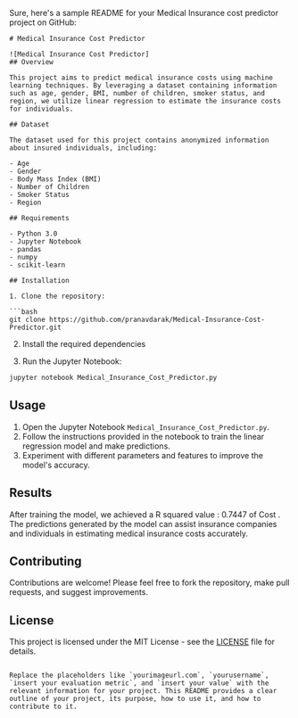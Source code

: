 Sure, here's a sample README for your Medical Insurance cost predictor project on GitHub:

```
# Medical Insurance Cost Predictor

![Medical Insurance Cost Predictor]
## Overview

This project aims to predict medical insurance costs using machine learning techniques. By leveraging a dataset containing information such as age, gender, BMI, number of children, smoker status, and region, we utilize linear regression to estimate the insurance costs for individuals.

## Dataset

The dataset used for this project contains anonymized information about insured individuals, including:

- Age
- Gender
- Body Mass Index (BMI)
- Number of Children
- Smoker Status
- Region

## Requirements

- Python 3.0
- Jupyter Notebook
- pandas
- numpy
- scikit-learn

## Installation

1. Clone the repository:

```bash
git clone https://github.com/pranavdarak/Medical-Insurance-Cost-Predictor.git
```

2. Install the required dependencies
   
4. Run the Jupyter Notebook:

```bash
jupyter notebook Medical_Insurance_Cost_Predictor.py
```

## Usage

1. Open the Jupyter Notebook `Medical_Insurance_Cost_Predictor.py`.
2. Follow the instructions provided in the notebook to train the linear regression model and make predictions.
3. Experiment with different parameters and features to improve the model's accuracy.

## Results

After training the model, we achieved a R squared value :  0.7447 of Cost . The predictions generated by the model can assist insurance companies and individuals in estimating medical insurance costs accurately.

## Contributing

Contributions are welcome! Please feel free to fork the repository, make pull requests, and suggest improvements.

## License

This project is licensed under the MIT License - see the [LICENSE](LICENSE) file for details.
```

Replace the placeholders like `yourimageurl.com`, `yourusername`, `insert your evaluation metric`, and `insert your value` with the relevant information for your project. This README provides a clear outline of your project, its purpose, how to use it, and how to contribute to it.
